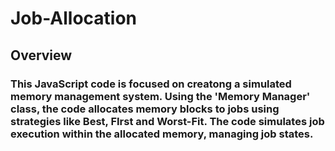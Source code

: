 # Job-Allocation

## Overview

### This JavaScript code is focused on creatong a simulated memory management system. Using the 'Memory Manager' class, the code allocates memory blocks to jobs using strategies like Best, FIrst and Worst-Fit. The code simulates job execution within the allocated memory, managing job states.
